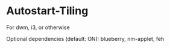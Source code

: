 # Autostart-Tiling
For dwm, i3, or otherwise

Optional dependencies (default: ON):
blueberry, nm-applet, feh

